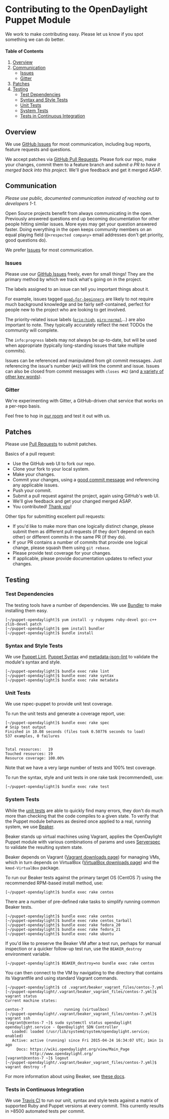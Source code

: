 # Contributing to the OpenDaylight Puppet Module

We work to make contributing easy. Please let us know if you spot something we can do better.

#### Table of Contents
1. [Overview](#overview)
1. [Communication](#communication)
    * [Issues](#issues)
    * [Gitter](#gitter)
1. [Patches](#patches)
1. [Testing](#testing)
    * [Test Dependencies](#test-dependencies)
    * [Syntax and Style Tests](#syntax-and-style-tests)
    * [Unit Tests](#unit-tests)
    * [System Tests](#system-tests)
    * [Tests in Continuous Integration](#tests-in-continuous-integration)

## Overview

We use [GitHub Issues][1] for most communication, including bug reports, feature requests and questions.

We accept patches via [GitHub Pull Requests][2]. Please fork our repo, make your changes, commit them to a feature branch and *submit a PR to have it merged back into this project*. We'll give feedback and get it merged ASAP.

## Communication

*Please use public, documented communication instead of reaching out to developers 1-1.*

Open Source projects benefit from always communicating in the open. Previously answered questions end up becoming documentation for other people hitting similar issues. More eyes may get your question answered faster. Doing everything in the open keeps community members on an equal playing field (`@<respected company>` email addresses don't get priority, good questions do).

We prefer [Issues][1] for most communication.

### Issues

Please use our [GitHub Issues][1] freely, even for small things! They are the primary method by which we track what's going on in the project.

The labels assigned to an issue can tell you important things about it.

For example, issues tagged [`good-for-beginners`][3] are likely to not require much background knowledge and be fairly self-contained, perfect for people new to the project who are looking to get involved.

The priority-related issue labels ([`prio:high`][4], [`piro:normal`][5]...) are also important to note. They typically accurately reflect the next TODOs the community will complete.

The `info:progress` labels may not always be up-to-date, but will be used when appropriate (typically long-standing issues that take multiple commits).

Issues can be referenced and manipulated from git commit messages. Just referencing the issue's number (`#42`) will link the commit and issue. Issues can also be closed from commit messages with `closes #42` (and [a variety of other key words][6]).

### Gitter

We're experimenting with Gitter, a GitHub-driven chat service that works on a per-repo basis.

Feel free to hop in [our room][7] and test it out with us.

## Patches

Please use [Pull Requests][2] to submit patches.

Basics of a pull request:
* Use the GitHub web UI to fork our repo.
* Clone your fork to your local system.
* Make your changes.
* Commit your changes, using a [good commit message][8] and referencing any applicable issues.
* Push your commit.
* Submit a pull request against the project, again using GitHub's web UI.
* We'll give feedback and get your changed merged ASAP.
* You contributed! [Thank you][9]!

Other tips for submitting excellent pull requests:
* If you'd like to make more than one logically distinct change, please submit them as different pull requests (if they don't depend on each other) or different commits in the same PR (if they do).
* If your PR contains a number of commits that provide one logical change, please squash them using `git rebase`.
* Please provide test coverage for your changes.
* If applicable, please provide documentation updates to reflect your changes.

## Testing

### Test Dependencies

The testing tools have a number of dependencies. We use [Bundler][10] to make installing them easy.

```
[~/puppet-opendaylight]$ yum install -y rubygems ruby-devel gcc-c++ zlib-devel patch
[~/puppet-opendaylight]$ gem install bundler
[~/puppet-opendaylight]$ bundle install
```

### Syntax and Style Tests

We use [Puppet Lint][11], [Puppet Syntax][12] and [metadata-json-lint][13] to validate the module's syntax and style.

```
[~/puppet-opendaylight]$ bundle exec rake lint
[~/puppet-opendaylight]$ bundle exec rake syntax
[~/puppet-opendaylight]$ bundle exec rake metadata
```

### Unit Tests

We use rspec-puppet to provide unit test coverage.

To run the unit tests and generate a coverage report, use:

```
[~/puppet-opendaylight]$ bundle exec rake spec
# Snip test output
Finished in 10.08 seconds (files took 0.50776 seconds to load)
537 examples, 0 failures


Total resources:   19
Touched resources: 19
Resource coverage: 100.00%
```

Note that we have a very large number of tests and 100% test coverage.

To run the syntax, style and unit tests in one rake task (recommended), use:

```
[~/puppet-opendaylight]$ bundle exec rake test
```

### System Tests

While the [unit tests](#unit-tests) are able to quickly find many errors, they don't do much more than checking that the code compiles to a given state. To verify that the Puppet module behaves as desired once applied to a real, running system, we use [Beaker][14].

Beaker stands up virtual machines using Vagrant, applies the OpenDaylight Puppet module with various combinations of params and uses [Serverspec][15] to validate the resulting system state.

Beaker depends on Vagrant ([Vagrant downloads page][18]) for managing VMs, which in turn depends on VirtualBox ([VirtualBox downloads page][19]) and the `kmod-VirtualBox` package.

To run our Beaker tests against the primary target OS (CentOS 7) using the recommended RPM-based install method, use:

```
[~/puppet-opendaylight]$ bundle exec rake centos
```

There are a number of pre-defined rake tasks to simplify running common Beaker tests.

```
[~/puppet-opendaylight]$ bundle exec rake centos
[~/puppet-opendaylight]$ bundle exec rake centos_tarball
[~/puppet-opendaylight]$ bundle exec rake fedora_20
[~/puppet-opendaylight]$ bundle exec rake fedora_21
[~/puppet-opendaylight]$ bundle exec rake ubuntu
```

If you'd like to preserve the Beaker VM after a test run, perhaps for manual inspection or a quicker follow-up test run, use the `BEAKER_destroy` environment variable.

```
[~/puppet-opendaylight]$ BEAKER_destroy=no bundle exec rake centos
```

You can then connect to the VM by navigating to the directory that contains its Vagrantfile and using standard Vagrant commands.

```
[~/puppet-opendaylight]$ cd .vagrant/beaker_vagrant_files/centos-7.yml
[~/puppet-opendaylight/.vagrant/beaker_vagrant_files/centos-7.yml]$ vagrant status
Current machine states:

centos-7                  running (virtualbox)
[~/puppet-opendaylight/.vagrant/beaker_vagrant_files/centos-7.yml]$ vagrant ssh
[vagrant@centos-7 ~]$ sudo systemctl status opendaylight
opendaylight.service - OpenDaylight SDN Controller
   Loaded: loaded (/usr/lib/systemd/system/opendaylight.service; enabled)
   Active: active (running) since Fri 2015-04-24 16:34:07 UTC; 1min 1s ago
     Docs: https://wiki.opendaylight.org/view/Main_Page
           http://www.opendaylight.org/
[vagrant@centos-7 ~]$ logout
[~/puppet-opendaylight/.vagrant/beaker_vagrant_files/centos-7.yml]$ vagrant destroy -f
```

For more information about using Beaker, see [these docs][16].

### Tests in Continuous Integration

We use [Travis CI][17] to run our unit, syntax and style tests against a matrix of supported Ruby and Puppet versions at every commit. This currently results in >8500 automated tests per commit.


[1]: https://github.com/dfarrell07/puppet-opendaylight/issues
[2]: https://github.com/dfarrell07/puppet-opendaylight/pulls
[3]: https://github.com/dfarrell07/puppet-opendaylight/labels/good-for-beginners
[4]: https://github.com/dfarrell07/puppet-opendaylight/labels/prio%3Ahigh
[5]: https://github.com/dfarrell07/puppet-opendaylight/labels/prio%3Anormal
[6]: https://help.github.com/articles/closing-issues-via-commit-messages/
[7]: https://gitter.im/dfarrell07/puppet-opendaylight
[8]: http://chris.beams.io/posts/git-commit/
[9]: http://cdn3.volusion.com/74gtv.tjme9/v/vspfiles/photos/Delicious%20Dozen-1.jpg
[10]: http://bundler.io/
[11]: http://puppet-lint.com/
[12]: https://github.com/gds-operations/puppet-syntax
[13]: https://github.com/puppet-community/metadata-json-lint
[14]: https://github.com/puppetlabs/beaker
[15]: http://serverspec.org/resource_types.html
[16]: https://github.com/puppetlabs/beaker/wiki/How-to-Write-a-Beaker-Test-for-a-Module#typical-workflow
[17]: https://travis-ci.org/dfarrell07/puppet-opendaylight
[18]: https://www.vagrantup.com/downloads.html
[19]: www.virtualbox.org/wiki/Linux_Downloads
